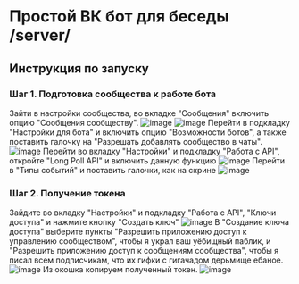 # Простой ВК бот для беседы /server/
## Инструкция по запуску
### Шаг 1. Подготовка сообщества к работе бота
Зайти в настройки сообщества, во вкладке "Сообщения" включить опцию "Сообщения сообществу".
![image](https://user-images.githubusercontent.com/63950114/207946750-9d76be00-5686-4517-ab5c-4faf5b986dec.png)
![image](https://user-images.githubusercontent.com/63950114/207947497-dabb401e-5f8e-44bf-80ce-612a26af0c89.png)
Перейти в подкладку "Настройки для бота" и включить опцию "Возможности ботов", а также поставить галочку на "Разрешать добавлять сообщество в чаты".
![image](https://user-images.githubusercontent.com/63950114/207947896-32ac52b7-bd86-4c68-a22d-7fdd7a4a509d.png)
Перейти во вкладку "Настройки" и подкладку "Работа с API", откройте "Long Poll API" и включить данную функцию
![image](https://user-images.githubusercontent.com/63950114/207948967-2cd817b1-bc77-4268-ac0d-a559f5450e8f.png)
Перейти в "Типы событий" и поставить галочки, как на скрине
![image](https://user-images.githubusercontent.com/63950114/207948591-a7b346c4-ffc8-4a9b-9cb7-d29802d8b3d7.png)
### Шаг 2. Получение токена
Зайдите во вкладку "Настройки" и подкладку "Работа c API", "Ключи доступа" и нажмите кнопку "Создать ключ"
![image](https://user-images.githubusercontent.com/63950114/207949676-5cd1d957-0a64-472d-a128-60b609f810d2.png)
В "Создание ключа доступа" выберите пункты "Разрешить приложению доступ к управлению сообществом", чтобы я украл ваш уёбищный паблик, и "Разрешить приложению доступ к сообщениям сообщества", чтобы я писал всем подписчикам, что их гифки с гигачадом дерьмище ебаное.
![image](https://user-images.githubusercontent.com/63950114/207950078-18247bb2-2987-46bc-9b1a-a4eda5b42aa0.png)
Из окошка копируем полученный токен.
![image](https://user-images.githubusercontent.com/63950114/207950467-241a77d6-4a8e-417e-b194-bf016f9bb1f5.png)

